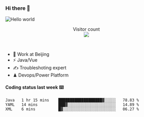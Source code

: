### Hi there 👋

<img src="https://raw.githubusercontent.com/sagar-viradiya/sagar-viradiya/master/resources/banner.png" alt="Hello world">
<p align="center"> 
  Visitor count<br/>
  <img src="https://profile-counter.glitch.me/youszoe/count.svg" />
</p>
<br/>

- 🍻 Work at Beijing 
- ⚡  Java/Vue
- ✍️  Troubleshoting expert
- ♟  Devops/Power Platform 

#### Coding status last week ⌨️

<!--START_SECTION:waka-->
```text
Java   1 hr 15 mins    ███████████████████▓░░░░░   78.83 % 
YAML   14 mins         ███▓░░░░░░░░░░░░░░░░░░░░░   14.89 % 
XML    6 mins          █▓░░░░░░░░░░░░░░░░░░░░░░░   06.27 % 
```
<!--END_SECTION:waka-->

<br/>
<center><img src="http://ghchart.rshah.org/409ba5/yousazoe" alt="" /></center>


